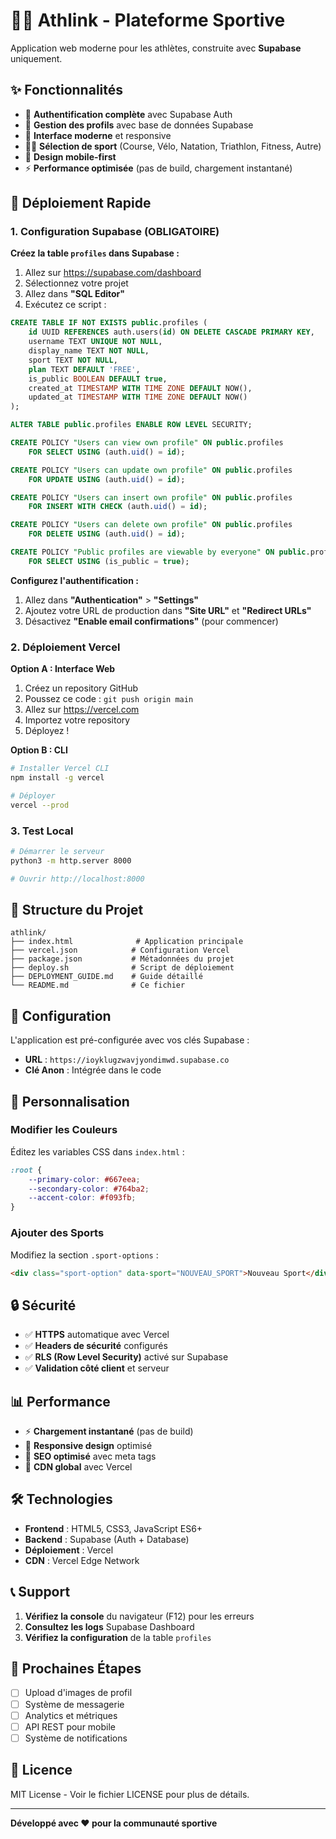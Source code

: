 # 🏃‍♂️ Athlink - Plateforme Sportive

Application web moderne pour les athlètes, construite avec **Supabase** uniquement.

## ✨ Fonctionnalités

- 🔐 **Authentification complète** avec Supabase Auth
- 👤 **Gestion des profils** avec base de données Supabase
- 🎨 **Interface moderne** et responsive
- 🏃‍♂️ **Sélection de sport** (Course, Vélo, Natation, Triathlon, Fitness, Autre)
- 📱 **Design mobile-first**
- ⚡ **Performance optimisée** (pas de build, chargement instantané)

## 🚀 Déploiement Rapide

### 1. Configuration Supabase (OBLIGATOIRE)

**Créez la table `profiles` dans Supabase :**

1. Allez sur https://supabase.com/dashboard
2. Sélectionnez votre projet
3. Allez dans **"SQL Editor"**
4. Exécutez ce script :

```sql
CREATE TABLE IF NOT EXISTS public.profiles (
    id UUID REFERENCES auth.users(id) ON DELETE CASCADE PRIMARY KEY,
    username TEXT UNIQUE NOT NULL,
    display_name TEXT NOT NULL,
    sport TEXT NOT NULL,
    plan TEXT DEFAULT 'FREE',
    is_public BOOLEAN DEFAULT true,
    created_at TIMESTAMP WITH TIME ZONE DEFAULT NOW(),
    updated_at TIMESTAMP WITH TIME ZONE DEFAULT NOW()
);

ALTER TABLE public.profiles ENABLE ROW LEVEL SECURITY;

CREATE POLICY "Users can view own profile" ON public.profiles
    FOR SELECT USING (auth.uid() = id);

CREATE POLICY "Users can update own profile" ON public.profiles
    FOR UPDATE USING (auth.uid() = id);

CREATE POLICY "Users can insert own profile" ON public.profiles
    FOR INSERT WITH CHECK (auth.uid() = id);

CREATE POLICY "Users can delete own profile" ON public.profiles
    FOR DELETE USING (auth.uid() = id);

CREATE POLICY "Public profiles are viewable by everyone" ON public.profiles
    FOR SELECT USING (is_public = true);
```

**Configurez l'authentification :**

1. Allez dans **"Authentication"** > **"Settings"**
2. Ajoutez votre URL de production dans **"Site URL"** et **"Redirect URLs"**
3. Désactivez **"Enable email confirmations"** (pour commencer)

### 2. Déploiement Vercel

**Option A : Interface Web**
1. Créez un repository GitHub
2. Poussez ce code : `git push origin main`
3. Allez sur https://vercel.com
4. Importez votre repository
5. Déployez !

**Option B : CLI**
```bash
# Installer Vercel CLI
npm install -g vercel

# Déployer
vercel --prod
```

### 3. Test Local

```bash
# Démarrer le serveur
python3 -m http.server 8000

# Ouvrir http://localhost:8000
```

## 📁 Structure du Projet

```
athlink/
├── index.html              # Application principale
├── vercel.json            # Configuration Vercel
├── package.json           # Métadonnées du projet
├── deploy.sh              # Script de déploiement
├── DEPLOYMENT_GUIDE.md    # Guide détaillé
└── README.md              # Ce fichier
```

## 🔧 Configuration

L'application est pré-configurée avec vos clés Supabase :
- **URL** : `https://ioyklugzwavjyondimwd.supabase.co`
- **Clé Anon** : Intégrée dans le code

## 🎨 Personnalisation

### Modifier les Couleurs
Éditez les variables CSS dans `index.html` :
```css
:root {
    --primary-color: #667eea;
    --secondary-color: #764ba2;
    --accent-color: #f093fb;
}
```

### Ajouter des Sports
Modifiez la section `.sport-options` :
```html
<div class="sport-option" data-sport="NOUVEAU_SPORT">Nouveau Sport</div>
```

## 🔒 Sécurité

- ✅ **HTTPS** automatique avec Vercel
- ✅ **Headers de sécurité** configurés
- ✅ **RLS (Row Level Security)** activé sur Supabase
- ✅ **Validation côté client** et serveur

## 📊 Performance

- ⚡ **Chargement instantané** (pas de build)
- 📱 **Responsive design** optimisé
- 🎯 **SEO optimisé** avec meta tags
- 🚀 **CDN global** avec Vercel

## 🛠️ Technologies

- **Frontend** : HTML5, CSS3, JavaScript ES6+
- **Backend** : Supabase (Auth + Database)
- **Déploiement** : Vercel
- **CDN** : Vercel Edge Network

## 📞 Support

1. **Vérifiez la console** du navigateur (F12) pour les erreurs
2. **Consultez les logs** Supabase Dashboard
3. **Vérifiez la configuration** de la table `profiles`

## 🎯 Prochaines Étapes

- [ ] Upload d'images de profil
- [ ] Système de messagerie
- [ ] Analytics et métriques
- [ ] API REST pour mobile
- [ ] Système de notifications

## 📄 Licence

MIT License - Voir le fichier LICENSE pour plus de détails.

---

**Développé avec ❤️ pour la communauté sportive**